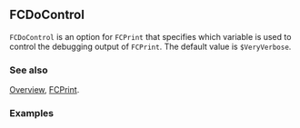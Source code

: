 ## FCDoControl

`FCDoControl` is an option for `FCPrint` that specifies which variable is used to control the debugging output of `FCPrint`. The default value is `$VeryVerbose`.

### See also

[Overview](Extra/FeynCalc.md), [FCPrint](FCPrint.md).

### Examples
